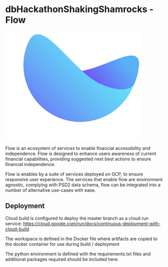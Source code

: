 # dbHackathonShakingShamrocks - Flow
![Alt text](docs/Logo-HiFid-v1.svg?raw=true "Flow")

Flow is an ecosystem of services to enable financial accessibility and independence. 
Flow is designed to enhance users awareness of current financial capabilities, providing suggested next 
best actions to ensure financial independence.

Flow is enables by a suite of services deployed on GCP, to ensure responsive user experience. 
The services that enable flow are environment agnostic, complying with PSD2 data schema, flow can be integrated into a 
number of alternative use-cases with ease. 


## Deployment

Cloud build is configured to deploy the master branch as a cloud run service: 
https://cloud.google.com/run/docs/continuous-deployment-with-cloud-build

The workspace is defined in the Docker file where artifacts are copied to the docker container for use during build / deployment

The python environment is defined with the requirements.txt files and additional packages required should be included here. 
